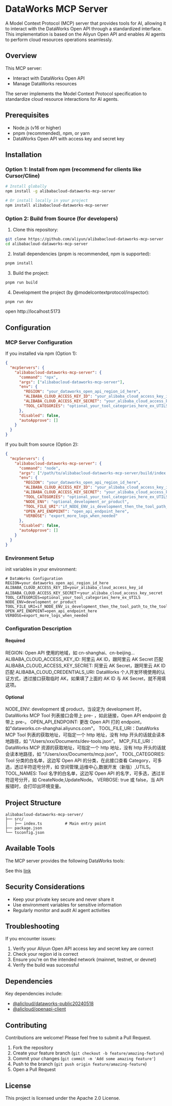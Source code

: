 # DataWorks MCP Server

A Model Context Protocol (MCP) server that provides tools for AI, allowing it to interact with the DataWorks Open API through a standardized interface. This implementation is based on the Aliyun Open API and enables AI agents to perform cloud resources operations seamlessly.

## Overview

This MCP server:

* Interact with DataWorks Open API
* Manage DataWorks resources

The server implements the Model Context Protocol specification to standardize cloud resource interactions for AI agents.

## Prerequisites

* Node.js (v16 or higher)
* pnpm (recommended), npm, or yarn
* DataWorks Open API with access key and secret key

## Installation

### Option 1: Install from npm (recommend for clients like Cursor/Cline)

```bash
# Install globally
npm install -g alibabacloud-dataworks-mcp-server

# Or install locally in your project
npm install alibabacloud-dataworks-mcp-server
```

### Option 2: Build from Source (for developers)

1. Clone this repository:
```bash
git clone https://github.com/aliyun/alibabacloud-dataworks-mcp-server
cd alibabacloud-dataworks-mcp-server
```

2. Install dependencies (pnpm is recommended, npm is supported):
```bash
pnpm install
```

3. Build the project:
```bash
pnpm run build
```

4. Development the project (by @modelcontextprotocol/inspector):
```bash
pnpm run dev
```
open http://localhost:5173

## Configuration

### MCP Server Configuration

If you installed via npm (Option 1):
```json
{
  "mcpServers": {
    "alibabacloud-dataworks-mcp-server": {
      "command": "npx",
      "args": ["alibabacloud-dataworks-mcp-server"],
      "env": {
        "REGION": "your_dataworks_open_api_region_id_here",
        "ALIBABA_CLOUD_ACCESS_KEY_ID": "your_alibaba_cloud_access_key_id",
        "ALIBABA_CLOUD_ACCESS_KEY_SECRET": "your_alibaba_cloud_access_key_secret",
        "TOOL_CATEGORIES": "optional_your_tool_categories_here_ex_UTILS"
      },
      "disabled": false,
      "autoApprove": []
    }
  }
}
```

If you built from source (Option 2):
```json
{
  "mcpServers": {
    "alibabacloud-dataworks-mcp-server": {
      "command": "node",
      "args": ["/path/to/alibabacloud-dataworks-mcp-server/build/index.js"],
      "env": {
        "REGION": "your_dataworks_open_api_region_id_here",
        "ALIBABA_CLOUD_ACCESS_KEY_ID": "your_alibaba_cloud_access_key_id",
        "ALIBABA_CLOUD_ACCESS_KEY_SECRET": "your_alibaba_cloud_access_key_secret",
        "TOOL_CATEGORIES": "optional_your_tool_categories_here_ex_UTILS",
        "NODE_ENV": "optional_development_or_product",
        "TOOL_FILE_URI":"if_NODE_ENV_is_development_then_the_tool_path_to_the_tool_file_uri",
        "OPEN_API_ENDPOINT": "open_api_endpoint_here",
        "VERBOSE": "export_more_logs_when_needed"
      },
      "disabled": false,
      "autoApprove": []
    }
  }
}
```

### Environment Setup

init variables in your environment:

```env
# DataWorks Configuration
REGION=your_dataworks_open_api_region_id_here
ALIBABA_CLOUD_ACCESS_KEY_ID=your_alibaba_cloud_access_key_id
ALIBABA_CLOUD_ACCESS_KEY_SECRET＝your_alibaba_cloud_access_key_secret
TOOL_CATEGORIES=optional_your_tool_categories_here_ex_UTILS
NODE_ENV=development_or_product
TOOL_FILE_URI=if_NODE_ENV_is_development_then_the_tool_path_to_the_tool_file_uri
OPEN_API_ENDPOINT=open_api_endpoint_here
VERBOSE=export_more_logs_when_needed
```

### Configuration Description
#### Required
REGION: Open API 使用的地域，如 cn-shanghai、cn-beijing...
ALIBABA_CLOUD_ACCESS_KEY_ID: 阿里云 AK ID，跟阿里云 AK Secret 匹配
ALIBABA_CLOUD_ACCESS_KEY_SECRET: 阿里云 AK Secret，跟阿里云 AK ID 匹配
ALIBABA_CLOUD_CREDENTIALS_URI: DataWorks 个人开发环境使用的认证方式，透过接口获取临时 AK，如果填了上面的 AK ID 与 AK Secret，就不用填这项。

#### Optional
NODE_ENV: development 或 product，当设定为 development 时，DataWorks MCP Tool 列表接口会带上 pre- ，如此链接，Open API endpoint 会带上 pre-。
OPEN_API_ENDPOINT: 更改 Open API 打的 endpoint，如"dataworks.cn-shanghai.aliyuncs.com"。
TOOL_FILE_URI：DataWorks MCP Tool 列表的获取地址，可指定一个 http 地址，没有 http 开头的话就会读本地路径，如 "/Users/xxx/Documents/dev-tools.json"。
MCP_FILE_URI：DataWorks MCP 资源的获取地址，可指定一个 http 地址，没有 http 开头的话就会读本地路径，如 "/Users/xxx/Documents/mcp.json"。
TOOL_CATEGORIES: Tool 分类的白名单，这边写 Open API 的分类，在此接口查看 Category，可多选，透过半符逗号分开，如 空间管理,运维中心,数据开发（新版）,UTILS。
TOOL_NAMES: Tool 名字的白名单，这边写 Open API 的名字，可多选，透过半符逗号分开，如 CreateNode,UpdateNode。
VERBOSE: true 或 false，当 API 报错时，会打印出环境变量。

## Project Structure

```
alibabacloud-dataworks-mcp-server/
├── src/
│   ├── index.ts          # Main entry point
├── package.json
└── tsconfig.json
```

## Available Tools

The MCP server provides the following DataWorks tools:

See this [link](https://dataworks.data.aliyun.com/dw-pop-mcptools)

## Security Considerations

* Keep your private key secure and never share it
* Use environment variables for sensitive information
* Regularly monitor and audit AI agent activities

## Troubleshooting

If you encounter issues:

1. Verify your Aliyun Open API access key and secret key are correct
2. Check your region id is correct
3. Ensure you're on the intended network (mainnet, testnet, or devnet)
4. Verify the build was successful

## Dependencies

Key dependencies include:
* [@alicloud/dataworks-public20240518](https://github.com/alibabacloud-sdk-swift/dataworks-public-20240518)
* [@alicloud/openapi-client](https://github.com/aliyun/darabonba-openapi)

## Contributing

Contributions are welcome! Please feel free to submit a Pull Request.

1. Fork the repository
2. Create your feature branch (`git checkout -b feature/amazing-feature`)
3. Commit your changes (`git commit -m 'Add some amazing feature'`)
4. Push to the branch (`git push origin feature/amazing-feature`)
5. Open a Pull Request

## License

This project is licensed under the Apache 2.0 License.
